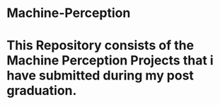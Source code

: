 # Machine-Perception

# This Repository consists of the Machine Perception Projects that i have submitted during my post graduation.
